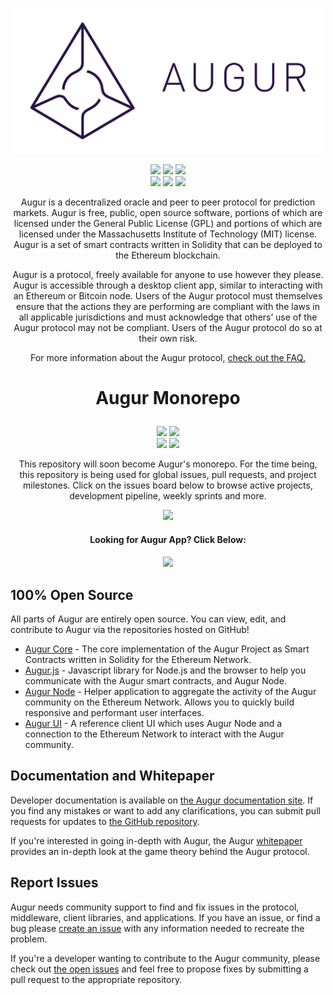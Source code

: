 <p align="center"><img src="https://raw.githubusercontent.com/AugurProject/branding/master/name-horizontal/Augur-Mark-Inline.png" width="500"></p>

<p align="center"><a href="https://github.com/AugurProject/augur-app/releases/latest"><img src="https://img.shields.io/github/downloads/AugurProject/augur-app/total.svg"></a>
<a href="https://github.com/AugurProject/augur-app/graphs/contributors"><img src="https://img.shields.io/github/contributors/AugurProject/augur-app.svg"></a>
<a href="https://github.com/AugurProject/augur-app/blob/master/LICENSE.md"><img src="https://img.shields.io/github/license/AugurProject/augur-app.svg"></a>
<br>
<a href="https://invite.augur.net"><img src="https://img.shields.io/discord/378030344374583298.svg"></a>
<a href="https://github.com/AugurProject/augur/issues"><img src="https://img.shields.io/badge/contributions-welcome-orange.svg"></a>
<a href="https://github.com/AugurProject/augur/pulls"><img src="https://img.shields.io/badge/PRs-welcome-brightgreen.svg"></a>
</p>

<p align="center">Augur is a decentralized oracle and peer to peer protocol for prediction markets. Augur is free, public, open source software, portions of which are licensed under the General Public License (GPL) and portions of which are licensed under the Massachusetts Institute of Technology (MIT) license. Augur is a set of smart contracts written in Solidity that can be deployed to the Ethereum blockchain.</p>

<p align="center">Augur is a protocol, freely available for anyone to use however they please. Augur is accessible through a desktop client app, similar to interacting with an Ethereum or Bitcoin node. Users of the Augur protocol must themselves ensure that the actions they are performing are compliant with the laws in all applicable jurisdictions and must acknowledge that others’ use of the Augur protocol may not be compliant. Users of the Augur protocol do so at their own risk.</p>

<p align="center">For more information about the Augur protocol, <a href="https://www.augur.net/faq/">check out the FAQ.</a></p>

# <p align="center">Augur Monorepo<a name="install" ></a></p>

<p align="center"><a href="https://github.com/AugurProject/augur/issues"><img src="https://img.shields.io/github/issues-raw/AugurProject/augur.svg"></a> <a href="https://github.com/AugurProject/augur/issues?utf8=%E2%9C%93&q=is%3Aissue+is%3Aclosed+"><img src="https://img.shields.io/github/issues-closed-raw/AugurProject/augur.svg"></a>
<br>
<a href="https://github.com/AugurProject/augur/pulls"><img src="https://img.shields.io/github/issues-pr-raw/AugurProject/augur.svg"></a>
<a href="https://github.com/AugurProject/augur/pulls?utf8=%E2%9C%93&q=is%3Apr+is%3Aclosed"><img src="https://img.shields.io/github/issues-pr-closed-raw/AugurProject/augur.svg"></a>

<p align="center">This repository will soon become Augur's monorepo. For the time being, this repository is being used for global issues, pull requests, and project milestones. Click on the issues board below to browse active projects, development pipeline, weekly sprints and more.  </p>

<p align="center"><a href="https://github.com/AugurProject/augur/projects?query=is%3Aopen"><img src="https://i.imgur.com/uSIQot3.png"></a></p>

<h4><p align="center">Looking for Augur App? Click Below: <h4></p>

<p align="center"><a href="https://github.com/AugurProject/augur-app/releases/latest"> <img width="200" src="https://augur.net/dist/images/meta_logo.png"> </a></p>




## 100% Open Source

All parts of Augur are entirely open source. You can view, edit, and contribute to Augur via the repositories hosted on GitHub!

- [Augur Core](packages/augur-core) - The core implementation of the Augur Project as Smart Contracts written in Solidity for the Ethereum Network.
- [Augur.js](packages/augur.js) - Javascript library for Node.js and the browser to help you communicate with the Augur smart contracts, and Augur Node.
- [Augur Node](packages/augur-node) - Helper application to aggregate the activity of the Augur community on the Ethereum Network. Allows you to quickly build responsive and performant user interfaces.
- [Augur UI](packages/augur-ui/) - A reference client UI which uses Augur Node and a connection to the Ethereum Network to interact with the Augur community.

## Documentation and Whitepaper

Developer documentation is available on [the Augur documentation site](https://docs.augur.net/). If you find any mistakes or want to add any clarifications, you can submit pull requests for updates to [the GitHub repository](https://github.com/AugurProject/docs).

If you're interested in going in-depth with Augur, the Augur [whitepaper](https://github.com/AugurProject/whitepaper) provides an in-depth look at the game theory behind the Augur protocol.

## Report Issues

Augur needs community support to find and fix issues in the protocol, middleware, client libraries, and applications. If you have an issue, or find a bug please [create an issue](https://github.com/AugurProject/augur/issues/new) with any information needed to recreate the problem.

If you're a developer wanting to contribute to the Augur community, please check out [the open issues](https://github.com/AugurProject/augur/issues) and feel free to propose fixes by submitting a pull request to the appropriate repository.
